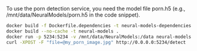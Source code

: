 To use the porn detection service, you need the model file porn.h5
(e.g., /mnt/data/NeuralModels/porn.h5 in the code snippet).

```bash
docker build -f Dockerfile.dependencies -t neural-models-dependencies .
docker build --no-cache -t neural-models .
docker run -p 5234:5234 -v /mnt/data/NeuralModels:/data neural-models
curl -XPOST -F "file=@my_porn_image.jpg" http://0.0.0.0:5234/detect
```
